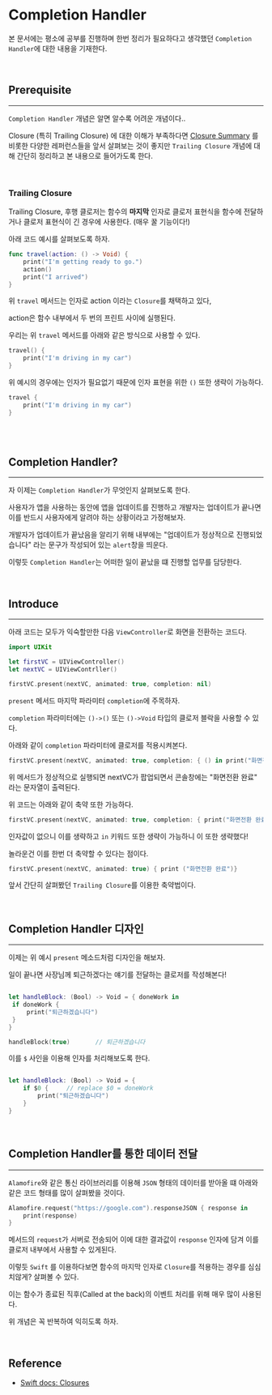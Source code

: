 # Completion Handler

본 문서에는 평소에 공부를 진행하며 한번 정리가 필요하다고 생각했던 `Completion Handler`에 대한 내용을 기재한다.

<br>

## Prerequisite
---

`Completion Handler` 개념은 알면 알수록 어려운 개념이다..

Closure (특히 Trailing Closure) 에 대한 이해가 부족하다면 [Closure Summary](https://github.com/yeojaeng/My_Own_Repo/blob/master/iOS/Contents/Closure.md) 를 비롯한 다양한 레퍼런스들을 앞서 살펴보는 것이 좋지만 `Trailing Closure` 개념에 대해 간단히 정리하고 본 내용으로 들어가도록 한다.

<br>

### Trailing Closure
Trailing Closure, 후행 클로저는 함수의 **마지막** 인자로 클로저 표현식을 함수에 전달하거나 클로저 표현식이 긴 경우에 사용한다. (매우 꿀 기능이다!)

아래 코드 예시를 살펴보도록 하자.

```swift
func travel(action: () -> Void) {
    print("I'm getting ready to go.")
    action()
    print("I arrived")
}
```

위 `travel` 메서드는 인자로 action 이라는 `Closure`를 채택하고 있다,

action은 함수 내부에서 두 번의 프린트 사이에 실행된다.

우리는 위 `travel` 메서드를 아래와 같은 방식으로 사용할 수 있다.

```swift
travel() {
    print("I'm driving in my car")
}
```

위 예시의 경우에는 인자가 필요없기 때문에 인자 표현을 위한 `()` 또한 생략이 가능하다.

```swift
travel {
    print("I'm driving in my car")
}
```

<br>
<br>

## Completion Handler?
---

자 이제는 `Completion Handler`가 무엇인지 살펴보도록 한다.

사용자가 앱을 사용하는 동안에 앱을 업데이트를 진행하고 개발자는 업데이트가 끝나면 이를 반드시 사용자에게 알려야 하는 상황이라고 가정해보자.

개발자가 업데이트가 끝났음을 알리기 위해 내부에는 "업데이트가 정상적으로 진행되었습니다" 라는 문구가 작성되어 있는 `alert`창을 띄운다.

이렇듯 `Completion Handler`는 어떠한 일이 끝났을 떄 진행할 업무를 담당한다.

<br>

## Introduce
---

아래 코드는 모두가 익숙할만한 다음 `ViewController`로 화면을 전환하는 코드다.

```swift
import UIKit

let firstVC = UIViewController()
let nextVC = UIViewContrller()

firstVC.present(nextVC, animated: true, completion: nil)
```

`present` 메서드 마지막 파라미터 `completion`에 주목하자.

`completion` 파라미터에는 `()->()` 또는 `()->Void` 타입의 클로저 블락을 사용할 수 있다.

아래와 같이 `completion` 파라미터에 클로저를 적용시켜본다.

```swift
firstVC.present(nextVC, animated: true, completion: { () in print("화면전환 완료")})
```

위 메서드가 정상적으로 실행되면 nextVC가 팝업되면서 콘솔창에는 "화면전환 완료" 라는 문자열이 출력된다.

위 코드는 아래와 같이 축약 또한 가능하다.

```swift
firstVC.present(nextVC, animated: true, completion: { print("화면전환 완료")})
```

인자값이 없으니 이를 생략하고 `in` 키워드 또한 생략이 가능하니 이 또한 생략했다!

놀라운건 이를 한번 더 축약할 수 있다는 점이다.

```swift
firstVC.present(nextVC, animated: true) { print ("화면전환 완료")}
```

앞서 간단히 살펴봤던 `Trailing Closure`를 이용한 축약법이다.


<br>

## Completion Handler 디자인
---

이제는 위 예시 `present` 메소드처럼 디자인을 해보자.

일이 끝나면 사장님께 퇴근하겠다는 얘기를 전달하는 클로저를 작성해본다!

```swift

let handleBlock: (Bool) -> Void = { doneWork in 
 if doneWork {
     print("퇴근하겠습니다")
 }
}

handleBlock(true)       // 퇴근하겠습니다
```

이를 `$` 사인을 이용해 인자를 처리해보도록 한다.

```swift

let handleBlock: (Bool) -> Void = {
    if $0 {     // replace $0 = doneWork
        print("퇴근하겠습니다")
    }
}
```

<br>

## Completion Handler를 통한 데이터 전달
---

`Alamofire`와 같은 통신 라이브러리를 이용해 `JSON` 형태의 데이터를 받아올 떄 아래와 같은 코드 형태를 많이 살펴봤을 것이다.

```swift
Alamofire.request("https://google.com").responseJSON { response in
    print(response)
}
```

메서드의 `request`가 서버로 전송되어 이에 대한 결과값이 `response` 인자에 담겨 이를 클로저 내부에서 사용할 수 있게된다.

이렇듯 `Swift` 를 이용하다보면 함수의 마지막 인자로 `Closure`를 적용하는 경우를 심심치않게? 살펴볼 수 있다.

이는 함수가 종료된 직후(Called at the back)의 이벤트 처리를 위해 매우 많이 사용된다.

위 개념은 꼭 반복하여 익히도록 하자.

<br>

## Reference
- [Swift docs: Closures](https://docs.swift.org/swift-book/LanguageGuide/Closures.html)




